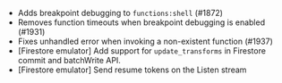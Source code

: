*  Adds breakpoint debugging to `functions:shell` (#1872)
*  Removes function timeouts when breakpoint debugging is enabled (#1931)
*  Fixes unhandled error when invoking a non-existent function (#1937)
*  [Firestore emulator] Add support for `update_transforms` in Firestore commit and batchWrite API.
*  [Firestore emulator] Send resume tokens on the Listen stream
